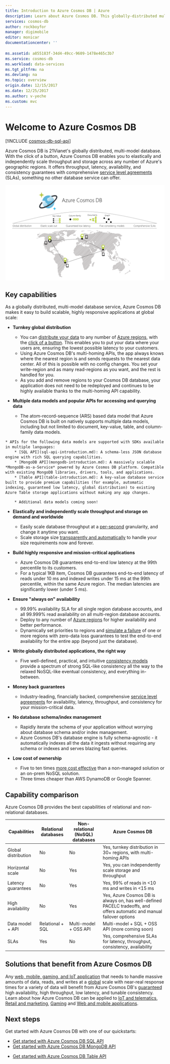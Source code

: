 ```yaml
---
title: Introduction to Azure Cosmos DB | Azure
description: Learn about Azure Cosmos DB. This globally-distributed multi-model database is built for low latency, elastic scalability, and high availability.
services: cosmos-db
author: rockboyfor
manager: digimobile
editor: monicar
documentationcenter: ''

ms.assetid: a855183f-34d4-49cc-9609-1478e465c3b7
ms.service: cosmos-db
ms.workload: data-services
ms.tgt_pltfrm: na
ms.devlang: na
ms.topic: overview
origin.date: 12/15/2017
ms.date: 12/25/2017
ms.author: v-yeche
ms.custom: mvc
---
```


# Welcome to Azure Cosmos DB

[!INCLUDE [cosmos-db-sql-api](../../includes/cosmos-db-sql-api.md)]

Azure Cosmos DB is 21Vianet's globally distributed, multi-model database. With the click of a button, Azure Cosmos DB enables you to elastically and independently scale throughput and storage across any number of Azure's geographic regions. It offers throughput, latency, availability, and consistency guarantees with comprehensive [service level agreements](https://www.azure.cn/support/sla/documentdb/) (SLAs), something no other database service can offer.

<!-- Not Avaialble [Try Azure Cosmos DB for free](https://www.azure.cn/try/cosmosdb/)-->

![Azure Cosmos DB is 21Vianet's globally distributed database service with elastic scale-out, guaranteed low latency, five consistency models, and comprehensive guaranteed SLAs](./media/introduction/azure-cosmos-db.png)
<!-- Not Avaialble [Try Azure Cosmos DB for free](https://www.azure.cn/try/cosmosdb/)-->

## Key capabilities
As a globally distributed, multi-model database service, Azure Cosmos DB makes it easy to build scalable, highly responsive applications at global scale:

* **Turnkey global distribution**
    * You can [distribute your data](distribute-data-globally.md) to any number of [Azure regions](https://www.azure.cn/support/service-dashboard/), with the [click of a button](tutorial-global-distribution-sql-api.md). This enables you to put your data where your users are, ensuring the lowest possible latency to your customers. 
    * Using Azure Cosmos DB's multi-homing APIs, the app always knows where the nearest region is and sends requests to the nearest data center. All of this is possible with no config changes. You set your write-region and as many read-regions as you want, and the rest is handled for you.
    * As you add and remove regions to your Cosmos DB database, your application does not need to be redeployed and continues to be highly available thanks to the multi-homing API capability.

* **Multiple data models and popular APIs for accessing and querying data**
    * The atom-record-sequence (ARS) based data model that Azure Cosmos DB is built on natively supports multiple data models, including but not limited to document, key-value, table, and column-family data models.
<!--Not Available on Graph -->
    * APIs for the following data models are supported with SDKs available in multiple languages:
        * [SQL API](sql-api-introduction.md): A schema-less JSON database engine with rich SQL querying capabilities.
        * [MongoDB API](mongodb-introduction.md): A massively scalable *MongoDB-as-a-Service* powered by Azure Cosmos DB platform. Compatible with existing MongoDB libraries, drivers, tools, and applications.
        * [Table API](table-introduction.md): A key-value database service built to provide premium capabilities (for example, automatic indexing, guaranteed low latency, global distribution) to existing Azure Table storage applications without making any app changes.
<!--Not Available * [Cassandra API](cassandra-introduction.md)-->
<!--Not Available * [Graph (Gremlin) API](graph-introduction.md)-->
        * Additional data models coming soon!

* **Elastically and independently scale throughput and storage on demand and worldwide**
    * Easily scale database throughput at a [per-second](request-units.md) granularity, and change it anytime you want. 
    * Scale storage size [transparently and automatically](partition-data.md) to handle your size requirements now and forever.

* **Build highly responsive and mission-critical applications**
    * Azure Cosmos DB guarantees end-to-end low latency at the 99th percentile to its customers. 
    * For a typical 1KB item, Cosmos DB guarantees end-to-end latency of reads under 10 ms and indexed writes under 15 ms at the 99th percentile, within the same Azure region. The median latencies are significantly lower (under 5 ms).

* **Ensure "always on" availability**
    * 99.99% availability SLA for all single region database accounts, and all 99.999% read availability on all multi-region database accounts.
    * Deploy to any number of [Azure regions](https://www.azure.cn/support/service-dashboard/) for higher availability and better performance.
    * Dynamically set priorities to regions and [simulate a failure](regional-failover.md) of one or more regions with zero-data loss guarantees to test the end-to-end availability for the entire app (beyond just the database). 

* **Write globally distributed applications, the right way**
    * Five well-defined, practical, and intuitive [consistency models](consistency-levels.md) provide a spectrum of strong SQL-like consistency all the way to the relaxed NoSQL-like eventual consistency, and everything in-between. 

* **Money back guarantees**
    * Industry-leading, financially backed, comprehensive [service level agreements](https://www.azure.cn/support/sla/documentdb/) for availability, latency, throughput, and consistency for your mission-critical data. 

* **No database schema/index management**
    * Rapidly iterate the schema of your application without worrying about database schema and/or index management.
    * Azure Cosmos DB's database engine is fully schema-agnostic - it automatically indexes all the data it ingests without requiring any schema or indexes and serves blazing fast queries. 

* **Low cost of ownership**
    * Five to ten times [more cost effective](https://aka.ms/cosmos-db-tco-paper) than a non-managed solution or an on-prem NoSQL solution.
    * Three times cheaper than AWS DynamoDB or Google Spanner.

## Capability comparison

Azure Cosmos DB provides the best capabilities of relational and non-relational databases.

| Capabilities | Relational databases	| Non-relational (NoSQL) databases | 	Azure Cosmos DB |
| --- | --- | --- | --- |
| Global distribution | No | No | Yes, turnkey distribution in 30+ regions, with multi-homing APIs|
| Horizontal scale | No | Yes | Yes, you can independently scale storage and throughput | 
| Latency guarantees | No | Yes | Yes, 99% of reads in <10 ms and writes in <15 ms | 
| High availability | No | Yes | Yes, Azure Cosmos DB is always on, has well-defined PACELC tradeoffs, and offers automatic and manual failover options|
| Data model + API | Relational + SQL | Multi-model + OSS API | Multi-model + SQL + OSS API (more coming soon) |
| SLAs | Yes | No | Yes, comprehensive SLAs for latency, throughput, consistency, availability |

## Solutions that benefit from Azure Cosmos DB

Any [web, mobile, gaming, and IoT application](use-cases.md) that needs to handle massive amounts of data, reads, and writes at a [global](distribute-data-globally.md) scale with near-real response times for a variety of data will benefit from Azure Cosmos DB's [guaranteed](https://www.azure.cn/support/sla/cosmos-db/) high availability, high throughput, low latency, and tunable consistency. Learn about how Azure Cosmos DB can be applied to [IoT and telematics](use-cases.md#iot-and-telematics), [Retail and marketing](use-cases.md#retail-and-marketing), [Gaming](use-cases.md#gaming) and [Web and mobile applications](use-cases.md#web-and-mobile-applications).

## Next steps
Get started with Azure Cosmos DB with one of our quickstarts:

* [Get started with Azure Cosmos DB SQL API](create-sql-api-dotnet.md)
* [Get started with Azure Cosmos DB MongoDB API](create-mongodb-nodejs.md)
<!--Not Available on * [Get started with Azure Cosmos DB Cassandra API](create-cassandra-dotnet.md) -->
<!--Not Available on * [Get started with Azure Cosmos DB Graph API](create-graph-dotnet.md) -->
* [Get started with Azure Cosmos DB Table API](create-table-dotnet.md)
<!--Update_Description: update meta properties, update link, wording update-->